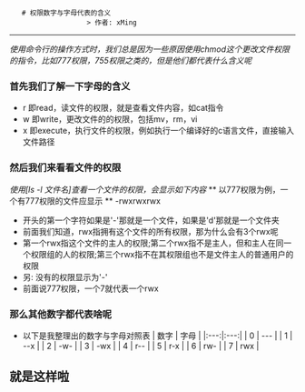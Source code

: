        # 权限数字与字母代表的含义
                       > 作者: xMing
---                      
   *使用命令行的操作方式时，我们总是因为一些原因使用chmod这个更改文件权限的指令，比如777权限，755权限之类的，但是他们都代表什么含义呢*
### 首先我们了解一下字母的含义
   * r 即read，读文件的权限，就是查看文件内容，如cat指令
   * w 即write，更改文件的的权限，包括mv，rm，vi
   * x 即execute，执行文件的权限，例如执行一个编译好的c语言文件，直接输入文件路径
### 然后我们来看看文件的权限
   *使用[ls -l 文件名]查看一个文件的权限，会显示如下内容*
   ** 以777权限为例，一个有777权限的文件应显示 **
      -rwxrwxrwx  
   * 开头的第一个字符如果是'-'那就是一个文件，如果是'd'那就是一个文件夹
   * 前面我们知道，rwx指拥有这个文件的所有权限，那为什么会有3个rwx呢
   * 第一个rwx指这个文件的主人的权限;第二个rwx指不是主人，但和主人在同一个权限组的人的权限;第三个rwx指不在其权限组也不是文件主人的普通用户的权限
   * 另: 没有的权限显示为'-'
   * 前面说777权限，一个7就代表一个rwx
### 那么其他数字都代表啥呢
   * 以下是我整理出的数字与字母对照表
   | 数字 | 字母 |
   |:---:|:---:|
   |  0  | --- |
   |  1  | --x |
   |  2  | -w- |
   |  3  | -wx |
   |  4  | r-- |
   |  5  | r-x |
   |  6  | rw- |
   |  7  | rwx |
## 就是这样啦
